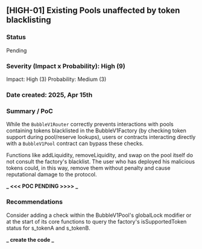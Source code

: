 ## [HIGH-01] Existing Pools unaffected by token blacklisting

### Status

Pending

### Severity (Impact x Probability): High (9)

Impact: High (3)
Probability: Medium (3)

### Date created: 2025, Apr 15th

### Summary / PoC

While the `BubbleV1Router` correctly prevents interactions with pools containing tokens blacklisted in the BubbleV1Factory (by checking token support during pool/reserve lookups), users or contracts interacting directly with a `BubbleV1Pool` contract can bypass these checks.

Functions like addLiquidity, removeLiquidity, and swap on the pool itself do not consult the factory's blacklist. The user who has deployed his malicious tokens could, in this way, remove them without penalty and cause reputational damage to the protocol.

**_ <<< POC PENDING >>>> _**

### Recommendations

Consider adding a check within the BubbleV1Pool's globalLock modifier or at the start of its core functions to query the factory's isSupportedToken status for s_tokenA and s_tokenB.

**_ create the code _**
